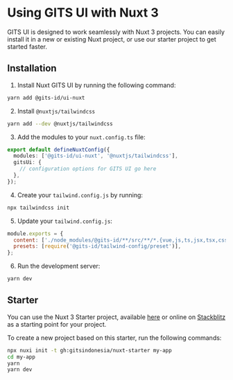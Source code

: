 # Using GITS UI with Nuxt 3

GITS UI is designed to work seamlessly with Nuxt 3 projects. You can easily install it in a new or existing Nuxt project, or use our starter project to get started faster.

## Installation

1. Install Nuxt GITS UI by running the following command:

  ```bash
  yarn add @gits-id/ui-nuxt
  ```

2. Install `@nuxtjs/tailwindcss`

```bash
yarn add --dev @nuxtjs/tailwindcss
```

3. Add the modules to your `nuxt.config.ts` file:

```ts
export default defineNuxtConfig({
  modules: ['@gits-id/ui-nuxt', '@nuxtjs/tailwindcss'],
  gitsUi: {
    // configuration options for GITS UI go here
  },
});
```

4. Create your `tailwind.config.js` by running:

```bash
npx tailwindcss init
```

5. Update your `tailwind.config.js`:

```js {2,3}
module.exports = {
  content: ['./node_modules/@gits-id/**/src/**/*.{vue,js,ts,jsx,tsx,css}'],
  presets: [require('@gits-id/tailwind-config/preset')],
};
```

6. Run the development server:

```bash
yarn dev
```

## Starter

You can use the Nuxt 3 Starter project, available [here](https://github.com/gitsindonesia/nuxt-starter) or online on [Stackblitz](https://stackblitz.com/github/gitsindonesia/nuxt-starter) as a starting point for your project.

To create a new project based on this starter, run the following commands:

```bash
npx nuxi init -t gh:gitsindonesia/nuxt-starter my-app
cd my-app
yarn
yarn dev
```

